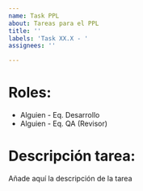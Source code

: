 ```yaml
---
name: Task PPL
about: Tareas para el PPL
title: ''
labels: 'Task XX.X - '
assignees: ''

---
```


# **Roles:**
- Alguien - Eq. Desarrollo
- Alguien - Eq. QA (Revisor)

# **Descripción tarea:**
Añade aquí la descripción de la tarea
